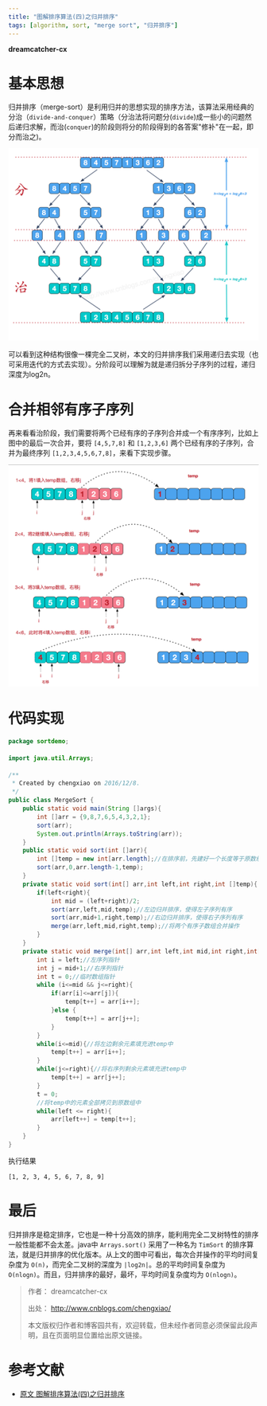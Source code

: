 ```yaml
---
title: "图解排序算法(四)之归并排序"
tags: [algorithm, sort, "merge sort", "归并排序"]
---
```


**dreamcatcher-cx**

# 基本思想
归并排序（merge-sort）是利用归并的思想实现的排序方法，该算法采用经典的分治（`divide-and-conquer`）策略（分治法将问题分(`divide`)成一些小的问题然后递归求解，而治(`conquer`)的阶段则将分的阶段得到的各答案"修补"在一起，即分而治之)。

![分而治之](/assets/images/2019/0716/merge-1.png)

可以看到这种结构很像一棵完全二叉树，本文的归并排序我们采用递归去实现（也可采用迭代的方式去实现）。分阶段可以理解为就是递归拆分子序列的过程，递归深度为log2n。

# 合并相邻有序子序列

再来看看治阶段，我们需要将两个已经有序的子序列合并成一个有序序列，比如上图中的最后一次合并，要将 `[4,5,7,8]` 和 `[1,2,3,6]` 两个已经有序的子序列，合并为最终序列 `[1,2,3,4,5,6,7,8]`，来看下实现步骤。

![合并步骤](/assets/images/2019/0716/merge-2.png)


# 代码实现

```java
package sortdemo;

import java.util.Arrays;

/**
 * Created by chengxiao on 2016/12/8.
 */
public class MergeSort {
    public static void main(String []args){
        int []arr = {9,8,7,6,5,4,3,2,1};
        sort(arr);
        System.out.println(Arrays.toString(arr));
    }
    public static void sort(int []arr){
        int []temp = new int[arr.length];//在排序前，先建好一个长度等于原数组长度的临时数组，避免递归中频繁开辟空间
        sort(arr,0,arr.length-1,temp);
    }
    private static void sort(int[] arr,int left,int right,int []temp){
        if(left<right){
            int mid = (left+right)/2;
            sort(arr,left,mid,temp);//左边归并排序，使得左子序列有序
            sort(arr,mid+1,right,temp);//右边归并排序，使得右子序列有序
            merge(arr,left,mid,right,temp);//将两个有序子数组合并操作
        }
    }
    private static void merge(int[] arr,int left,int mid,int right,int[] temp){
        int i = left;//左序列指针
        int j = mid+1;//右序列指针
        int t = 0;//临时数组指针
        while (i<=mid && j<=right){
            if(arr[i]<=arr[j]){
                temp[t++] = arr[i++];
            }else {
                temp[t++] = arr[j++];
            }
        }
        while(i<=mid){//将左边剩余元素填充进temp中
            temp[t++] = arr[i++];
        }
        while(j<=right){//将右序列剩余元素填充进temp中
            temp[t++] = arr[j++];
        }
        t = 0;
        //将temp中的元素全部拷贝到原数组中
        while(left <= right){
            arr[left++] = temp[t++];
        }
    }
}
```

执行结果
```
[1, 2, 3, 4, 5, 6, 7, 8, 9]
```

# 最后

归并排序是稳定排序，它也是一种十分高效的排序，能利用完全二叉树特性的排序一般性能都不会太差。java中 `Arrays.sort()` 采用了一种名为 `TimSort` 的排序算法，就是归并排序的优化版本。从上文的图中可看出，每次合并操作的平均时间复杂度为 `O(n)`，而完全二叉树的深度为 `|log2n|`。总的平均时间复杂度为 `O(nlogn)`。而且，归并排序的最好，最坏，平均时间复杂度均为 `O(nlogn)`。

> 作者： dreamcatcher-cx
>
> 出处： <http://www.cnblogs.com/chengxiao/>
>
> 本文版权归作者和博客园共有，欢迎转载，但未经作者同意必须保留此段声明，且在页面明显位置给出原文链接。

# 参考文献

- [原文 图解排序算法(四)之归并排序](https://www.cnblogs.com/chengxiao/p/6194356.html)

